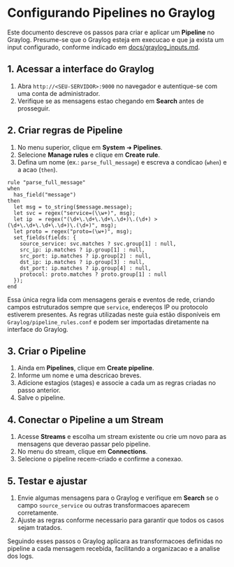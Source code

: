 # Configurando Pipelines no Graylog

Este documento descreve os passos para criar e aplicar um **Pipeline** no Graylog. Presume-se que o Graylog esteja em execucao e que ja exista um input configurado, conforme indicado em [docs/graylog_inputs.md](graylog_inputs.md).

## 1. Acessar a interface do Graylog

1. Abra `http://<SEU-SERVIDOR>:9000` no navegador e autentique-se com uma conta de administrador.
2. Verifique se as mensagens estao chegando em **Search** antes de prosseguir.

## 2. Criar regras de Pipeline

1. No menu superior, clique em **System** ➜ **Pipelines**.
2. Selecione **Manage rules** e clique em **Create rule**.
3. Defina um nome (ex.: `parse_full_message`) e escreva a condicao (`when`) e a acao (`then`).

```pseudocode
rule "parse_full_message"
when
  has_field("message")
then
  let msg = to_string($message.message);
  let svc = regex("service=(\\w+)", msg);
  let ip  = regex("(\d+\.\d+\.\d+\.\d+)\.(\d+) > (\d+\.\d+\.\d+\.\d+)\.(\d+)", msg);
  let proto = regex("proto=(\w+)", msg);
  set_fields(fields: {
    source_service: svc.matches ? svc.group[1] : null,
    src_ip: ip.matches ? ip.group[1] : null,
    src_port: ip.matches ? ip.group[2] : null,
    dst_ip: ip.matches ? ip.group[3] : null,
    dst_port: ip.matches ? ip.group[4] : null,
    protocol: proto.matches ? proto.group[1] : null
  });
end
```

Essa única regra lida com mensagens gerais e eventos de rede, criando campos estruturados sempre que `service`, endereços IP ou protocolo estiverem presentes. As regras utilizadas neste guia estão disponíveis em `Graylog/pipeline_rules.conf` e podem ser importadas diretamente na interface do Graylog.

## 3. Criar o Pipeline

1. Ainda em **Pipelines**, clique em **Create pipeline**.
2. Informe um nome e uma descricao breves.
3. Adicione estagios (stages) e associe a cada um as regras criadas no passo anterior.
4. Salve o pipeline.

## 4. Conectar o Pipeline a um Stream

1. Acesse **Streams** e escolha um stream existente ou crie um novo para as mensagens que deverao passar pelo pipeline.
2. No menu do stream, clique em **Connections**.
3. Selecione o pipeline recem-criado e confirme a conexao.

## 5. Testar e ajustar

1. Envie algumas mensagens para o Graylog e verifique em **Search** se o campo `source_service` ou outras transformacoes aparecem corretamente.
2. Ajuste as regras conforme necessario para garantir que todos os casos sejam tratados.

Seguindo esses passos o Graylog aplicara as transformacoes definidas no pipeline a cada mensagem recebida, facilitando a organizacao e a analise dos logs.
